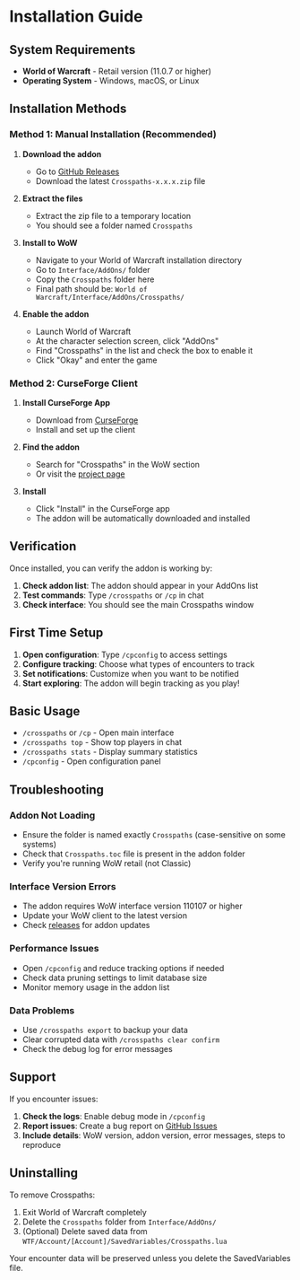 # Installation Guide

## System Requirements

- **World of Warcraft** - Retail version (11.0.7 or higher)
- **Operating System** - Windows, macOS, or Linux

## Installation Methods

### Method 1: Manual Installation (Recommended)

1. **Download the addon**
   - Go to [GitHub Releases](https://github.com/djdefi/crosspaths/releases)
   - Download the latest `Crosspaths-x.x.x.zip` file

2. **Extract the files**
   - Extract the zip file to a temporary location
   - You should see a folder named `Crosspaths`

3. **Install to WoW**
   - Navigate to your World of Warcraft installation directory
   - Go to `Interface/AddOns/` folder
   - Copy the `Crosspaths` folder here
   - Final path should be: `World of Warcraft/Interface/AddOns/Crosspaths/`

4. **Enable the addon**
   - Launch World of Warcraft
   - At the character selection screen, click "AddOns"
   - Find "Crosspaths" in the list and check the box to enable it
   - Click "Okay" and enter the game

### Method 2: CurseForge Client

1. **Install CurseForge App**
   - Download from [CurseForge](https://www.curseforge.com/download/app)
   - Install and set up the client

2. **Find the addon**
   - Search for "Crosspaths" in the WoW section
   - Or visit the [project page](https://www.curseforge.com/wow/addons/crosspaths)

3. **Install**
   - Click "Install" in the CurseForge app
   - The addon will be automatically downloaded and installed

## Verification

Once installed, you can verify the addon is working by:

1. **Check addon list**: The addon should appear in your AddOns list
2. **Test commands**: Type `/crosspaths` or `/cp` in chat
3. **Check interface**: You should see the main Crosspaths window

## First Time Setup

1. **Open configuration**: Type `/cpconfig` to access settings
2. **Configure tracking**: Choose what types of encounters to track
3. **Set notifications**: Customize when you want to be notified
4. **Start exploring**: The addon will begin tracking as you play!

## Basic Usage

- `/crosspaths` or `/cp` - Open main interface
- `/crosspaths top` - Show top players in chat
- `/crosspaths stats` - Display summary statistics
- `/cpconfig` - Open configuration panel

## Troubleshooting

### Addon Not Loading
- Ensure the folder is named exactly `Crosspaths` (case-sensitive on some systems)
- Check that `Crosspaths.toc` file is present in the addon folder
- Verify you're running WoW retail (not Classic)

### Interface Version Errors
- The addon requires WoW interface version 110107 or higher
- Update your WoW client to the latest version
- Check [releases](https://github.com/djdefi/crosspaths/releases) for addon updates

### Performance Issues
- Open `/cpconfig` and reduce tracking options if needed
- Check data pruning settings to limit database size
- Monitor memory usage in the addon list

### Data Problems
- Use `/crosspaths export` to backup your data
- Clear corrupted data with `/crosspaths clear confirm`
- Check the debug log for error messages

## Support

If you encounter issues:

1. **Check the logs**: Enable debug mode in `/cpconfig`
2. **Report issues**: Create a bug report on [GitHub Issues](https://github.com/djdefi/crosspaths/issues)
3. **Include details**: WoW version, addon version, error messages, steps to reproduce

## Uninstalling

To remove Crosspaths:

1. Exit World of Warcraft completely
2. Delete the `Crosspaths` folder from `Interface/AddOns/`
3. (Optional) Delete saved data from `WTF/Account/[Account]/SavedVariables/Crosspaths.lua`

Your encounter data will be preserved unless you delete the SavedVariables file.